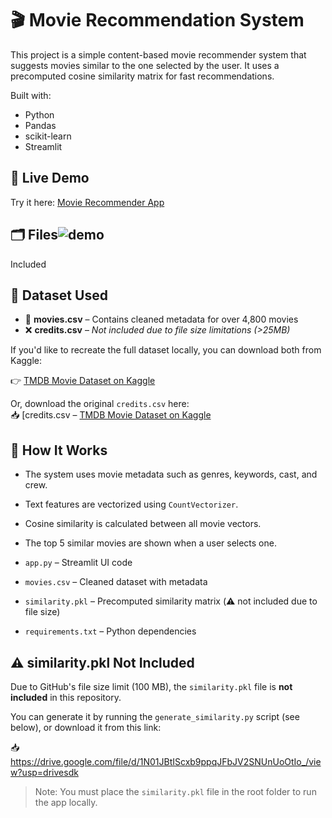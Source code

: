 # 🎬 Movie Recommendation System

This project is a simple content-based movie recommender system that suggests movies similar to the one selected by the user. It uses a precomputed cosine similarity matrix for fast recommendations.

Built with:
- Python
- Pandas
- scikit-learn
- Streamlit


## 🚀 Live Demo
Try it here: [Movie Recommender App](https://movie-recommendation-app-yknvhu6yzbhapsewhq7sew.streamlit.app/)


## 🗂️ Files![demo](https://github.com/user-attachments/assets/5e468847-be81-4ade-b276-fc9be4cd040c)
 Included




## 📂 Dataset Used

- 📄 **movies.csv** – Contains cleaned metadata for over 4,800 movies
- ❌ **credits.csv** – *Not included due to file size limitations (>25MB)*

If you'd like to recreate the full dataset locally, you can download both from Kaggle:

👉 [TMDB Movie Dataset on Kaggle](https://www.kaggle.com/datasets/tmdb/tmdb-movie-metadata?select=tmdb_5000_movies.csv)

Or, download the original `credits.csv` here:  
📥 [credits.csv – [TMDB Movie Dataset on Kaggle](https://www.kaggle.com/datasets/tmdb/tmdb-movie-metadata?select=tmdb_5000_credits.csv)



## 🧠 How It Works

- The system uses movie metadata such as genres, keywords, cast, and crew.
- Text features are vectorized using `CountVectorizer`.
- Cosine similarity is calculated between all movie vectors.
- The top 5 similar movies are shown when a user selects one.
  

- `app.py` – Streamlit UI code
- `movies.csv` – Cleaned dataset with metadata
- `similarity.pkl` – Precomputed similarity matrix (⚠️ not included due to file size)
- `requirements.txt` – Python dependencies

## ⚠️ similarity.pkl Not Included

Due to GitHub's file size limit (100 MB), the `similarity.pkl` file is **not included** in this repository.

You can generate it by running the `generate_similarity.py` script (see below), or download it from this link:

📥 https://drive.google.com/file/d/1N01JBtIScxb9ppqJFbJV2SNUnUoOtIo_/view?usp=drivesdk

> Note: You must place the `similarity.pkl` file in the root folder to run the app locally.




